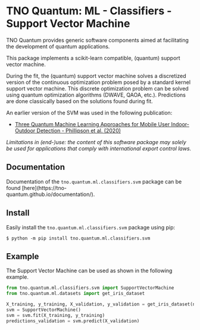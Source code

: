 # TNO Quantum: ML - Classifiers - Support Vector Machine

TNO Quantum provides generic software components aimed at facilitating the development
of quantum applications.

This package implements a scikit-learn compatible, (quantum) support vector machine.

During the fit, the (quantum) support vector machine solves a discretized version of
the continuous optimization problem posed by a standard kernel support vector machine.
This discrete optimization problem can be solved using quantum optimization algorithms
(DWAVE, QAOA, etc.). Predictions are done classically based on the solutions found
during fit.

An earlier version of the SVM was used in the following publication:
- [Three Quantum Machine Learning Approaches for Mobile User Indoor-Outdoor Detection - Phillipson et al. (2020)](https://publications.tno.nl/publication/34638453/4sWAlO/phillipson-2021-indoor.pdf)


*Limitations in (end-)use: the content of this software package may solely be used for applications 
that comply with international export control laws.*

## Documentation

Documentation of the `tno.quantum.ml.classifiers.svm` package can be found [here](https://tno-    
quantum.github.io/documentation/).


## Install

Easily install the `tno.quantum.ml.classifiers.svm` package using pip:

```console
$ python -m pip install tno.quantum.ml.classifiers.svm
```

## Example

The Support Vector Machine can be used as shown in the following example.

```python
from tno.quantum.ml.classifiers.svm import SupportVectorMachine
from tno.quantum.ml.datasets import get_iris_dataset

X_training, y_training, X_validation, y_validation = get_iris_dataset(n_classes=2)
svm = SupportVectorMachine()
svm = svm.fit(X_training, y_training)
predictions_validation = svm.predict(X_validation)
```
